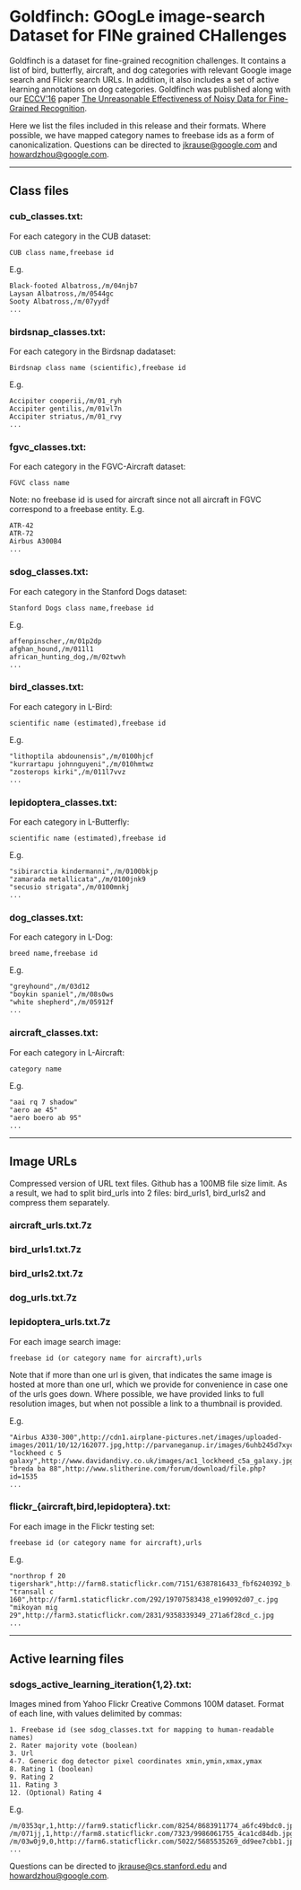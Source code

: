 # Goldfinch: GOogLe image-search Dataset for FINe grained CHallenges

Goldfinch is a dataset for fine-grained recognition challenges. It contains a list of bird, butterfly, aircraft, and dog categories with relevant Google image search and Flickr search URLs. In addition, it also includes a set of active learning annotations on dog categories. Goldfinch was published along with our [ECCV'16](http://www.eccv2016.org/) paper [The Unreasonable Effectiveness of Noisy Data for Fine-Grained Recognition](https://arxiv.org/abs/1511.06789).

Here we list the files included in this release and their formats. Where possible, we have mapped category names to freebase ids as a form of canonicalization. Questions can be directed to jkrause@google.com and howardzhou@google.com.

----
## Class files

### cub_classes.txt:
For each category in the CUB dataset:
```
CUB class name,freebase id
```
E.g.
```
Black-footed Albatross,/m/04njb7
Laysan Albatross,/m/0544gc
Sooty Albatross,/m/07yydf
...
```

### birdsnap_classes.txt:
For each category in the Birdsnap dadataset:
```
Birdsnap class name (scientific),freebase id
```
E.g.
```
Accipiter cooperii,/m/01_ryh
Accipiter gentilis,/m/01vl7n
Accipiter striatus,/m/01_rvy
...
```

### fgvc_classes.txt:
For each category in the FGVC-Aircraft dataset:
```
FGVC class name
```
Note: no freebase id is used for aircraft since not all aircraft in FGVC
correspond to a freebase entity.
E.g.
```
ATR-42
ATR-72
Airbus A300B4
...
```

### sdog_classes.txt:
For each category in the Stanford Dogs dataset:
```
Stanford Dogs class name,freebase id
```
E.g.
```
affenpinscher,/m/01p2dp
afghan_hound,/m/011l1
african_hunting_dog,/m/02twvh
...
```

### bird_classes.txt:
For each category in L-Bird:
```
scientific name (estimated),freebase id
```
E.g.
```
"lithoptila abdounensis",/m/0100hjcf
"kurrartapu johnnguyeni",/m/010hmtwz
"zosterops kirki",/m/011l7vvz
...
```

### lepidoptera_classes.txt:
For each category in L-Butterfly:
```
scientific name (estimated),freebase id
```
E.g.
```
"sibirarctia kindermanni",/m/0100bkjp
"zamarada metallicata",/m/0100jnk9
"secusio strigata",/m/0100mnkj
...
```

### dog_classes.txt:
For each category in L-Dog:
```
breed name,freebase id
```
E.g.
```
"greyhound",/m/03d12
"boykin spaniel",/m/08s0ws
"white shepherd",/m/05912f
...
```

### aircraft_classes.txt:
For each category in L-Aircraft:
```
category name
```
E.g.
```
"aai rq 7 shadow"
"aero ae 45"
"aero boero ab 95"
...
```

----
## Image URLs

Compressed version of URL text files. Github has a 100MB file size limit. As a
result, we had to split bird_urls into 2 files: bird_urls1, bird_urls2 and
compress them separately.
### aircraft_urls.txt.7z
### bird_urls1.txt.7z
### bird_urls2.txt.7z
### dog_urls.txt.7z
### lepidoptera_urls.txt.7z

For each image search image:
```
freebase id (or category name for aircraft),urls
```
Note that if more than one url is given, that indicates the same image is hosted
at more than one url, which we provide for convenience in case one of the urls
goes down. Where possible, we have provided links to full resolution images, but
when not possible a link to a thumbnail is provided.

E.g.
```
"Airbus A330-300",http://cdn1.airplane-pictures.net/images/uploaded-images/2011/10/12/162077.jpg,http://parvaneganup.ir/images/6uhb245d7xyce2osaol3.jpg
"lockheed c 5 galaxy",http://www.davidandivy.co.uk/images/ac1_lockheed_c5a_galaxy.jpg
"breda ba 88",http://www.slitherine.com/forum/download/file.php?id=1535
...
```

### flickr_{aircraft,bird,lepidoptera}.txt:
For each image in the Flickr testing set:
```
freebase id (or category name for aircraft),urls
```
E.g.
```
"northrop f 20 tigershark",http://farm8.staticflickr.com/7151/6387816433_fbf6240392_b.jpg
"transall c 160",http://farm1.staticflickr.com/292/19707583438_e199092d07_c.jpg
"mikoyan mig 29",http://farm3.staticflickr.com/2831/9358339349_271a6f28cd_c.jpg
...
```

----
## Active learning files

### sdogs_active_learning_iteration{1,2}.txt: 
Images mined from Yahoo Flickr Creative Commons 100M dataset.  Format of each
line, with values delimited by commas:
```
1. Freebase id (see sdog_classes.txt for mapping to human-readable names)
2. Rater majority vote (boolean)
3. Url
4-7. Generic dog detector pixel coordinates xmin,ymin,xmax,ymax
8. Rating 1 (boolean)
9. Rating 2
11. Rating 3
12. (Optional) Rating 4
```
E.g.
```
/m/0353qr,1,http://farm9.staticflickr.com/8254/8683911774_a6fc49bdc0.jpg,85,61,196,288,0,1,1,0
/m/071jj,1,http://farm8.staticflickr.com/7323/9986061755_4ca1cd84db.jpg,160,122,236,203,1,1,1,
/m/03w0j9,0,http://farm6.staticflickr.com/5022/5685535269_dd9ee7cbb1.jpg,69,23,473,351,0,1,0,
...
```

Questions can be directed to jkrause@cs.stanford.edu and howardzhou@google.com.

